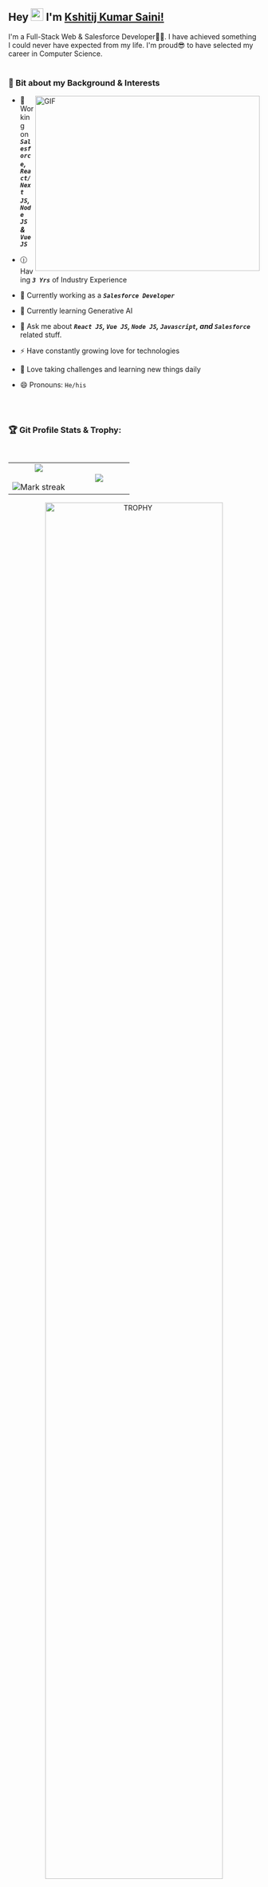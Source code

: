 ### <h2 dir="auto">Hey <img src="https://media.giphy.com/media/hvRJCLFzcasrR4ia7z/giphy.gif" width="25px"> I'm [Kshitij Kumar Saini!](https://kshitij-kumar-saini.vercel.app)</h2>

I'm a Full-Stack Web & Salesforce Developer🧑‍💻. I have achieved something I could never have expected from my life. I'm proud😎 to have selected my career in Computer Science.
<br/>
<br/>

### 🤔 Bit about my Background & Interests

<a target="_blank">
  <img align="right" top="600" height="350" width="450" alt="GIF" src="https://media.giphy.com/media/SWoSkN6DxTszqIKEqv/giphy.gif">
</a>

- 🔭 Working on ***`Salesforce`, `React/Next JS`, `Node JS` & `Vue JS`***

- 🕧 Having ***`3 Yrs`*** of Industry Experience

- 🌱 Currently working as a ***`Salesforce Developer`***

- 🤖 Currently learning Generative AI
  
- 💬 Ask me about ***`React JS`, `Vue JS`, `Node JS`, `Javascript`, and `Salesforce`*** related stuff.

- ⚡ Have constantly growing love for technologies

- 💖 Love taking challenges and learning new things daily

- 😄 Pronouns: `He/his`
<br/>
<br/>

### 🏆 Git Profile Stats & Trophy:
<br/>
<p align="center">
<table align="center">
  <tr border="none">
  <td width="50%" align="center">
    <img  align="center"  src="https://github-readme-stats.vercel.app/api?username=kshitijkumarsaini&theme=radical&show_icons=true&count_private=true" />
    <br></br>
    <img  title="🔥 Get streak stats for your profile at git.io/streak-stats" alt="Mark streak" src="https://github-readme-streak-stats.herokuapp.com/?user=kshitijkumarsaini&theme=radical&hide_border=false" alt="Kshitij's github stats" data-canonical-src="https://github-readme-stats.vercel.app/api/top-langs/?username=kshitijkumarsaini&theme=radical&hide_border=false" /> 
  </td>
  
  <td width="50%" align="center">
    <img  align="center"  src="https://github-readme-stats.anuraghazra1.vercel.app/api/top-langs/?username=kshitijkumarsaini&theme=radical&hide_border=false&no-bg=true&no-frame=true&langs_count=10"/>
  </td>
  </tr>
</table>

<div align="center">
  <img align="center" width=84% src="https://github-profile-trophy.vercel.app/?username=kshitijkumarsaini&theme=radical&row=1&column=7&margin-h=15&margin-w=5&no-bg=true" alt="TROPHY" />
</div>
</p>
<br/>
<br/>

<h2>🔭 Tools of Trade</h2>

[![](https://skillicons.dev/icons?i=git,github,html,css,sass,bootstrap,materialui,js,jquery,docker,graphql,express,nodejs,react,nextjs,vue,prisma,redux,wordpress,postman,firebase,mongodb,gcp,powershell,vscode,planetscale,vercel,stackoverflow)](https://skillicons.dev)
<br/>
<br/>

<h2>📫 Find Me On:</h2>
<p align="left">
  <a href="https://www.linkedin.com/in/kshitij-kumar-saini98/" target="_blank"><img src="https://skillicons.dev/icons?i=linkedin" /></a>
  <a href="https://twitter.com/imkshitijkumar" target="_blank"><img src="https://skillicons.dev/icons?i=twitter" /></a>
  <a href="https://www.instagram.com/iamkshitijkumarsaini"><img src="https://skillicons.dev/icons?i=instagram" /></a>
  <a href="https://github.com/kshitijkumarsaini"><img src="https://skillicons.dev/icons?i=github" /></a>
  <a href="https://kshitij-kumar-saini.vercel.app"><img src="https://skillicons.dev/icons?i=actix" /></a>
</p>
<!-- [![](https://visitcount.itsvg.in/api?id=kshitijkumarsaini&label=Profile%20Views&color=10&icon=5&pretty=false)](https://visitcount.itsvg.in) -->
